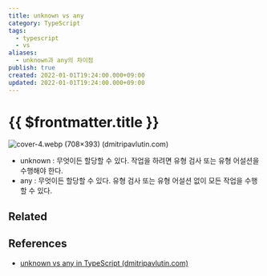 ```yaml
---
title: unknown vs any
category: TypeScript
tags:
  - typescript
  - vs
aliases:
  - unknown과 any의 차이점
publish: true
created: 2022-01-01T19:24:00.000+09:00
updated: 2022-01-01T19:24:00.000+09:00
---
```


# {{ $frontmatter.title }}

![cover-4.webp (708×393) (dmitripavlutin.com)](https://dmitripavlutin.com/static/24fcc5c7e3aaac688fe7ea5ef1ccdc20/aaf91/cover-4.webp)

- unknown : 무엇이든 할당할 수 있다. 작업을 하려면 유형 검사 또는 유형 어설션을 수행해야 한다.
- any : 무엇이든 할당할 수 있다. 유형 검사 또는 유형 어설션 없이 모든 작업을 수행할 수 있다.

## Related

## References

- [unknown vs any in TypeScript (dmitripavlutin.com)](https://dmitripavlutin.com/typescript-unknown-vs-any/)
